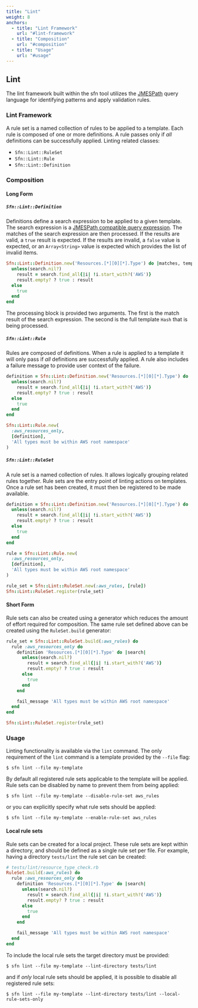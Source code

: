 ```yaml
---
title: "Lint"
weight: 8
anchors:
  - title: "Lint Framework"
    url: "#lint-framework"
  - title: "Composition"
    url: "#composition"
  - title: "Usage"
    url: "#usage"
---
```


## Lint

The lint framework built within the sfn tool utilizes the [JMESPath][jmespath] query language
for identifying patterns and apply validation rules.

### Lint Framework

A rule set is a named collection of rules to be applied to a template. Each rule
is composed of one or more definitions. A rule passes only if _all_ definitions
can be successfully applied. Linting related classes:

* `Sfn::Lint::RuleSet`
* `Sfn::Lint::Rule`
* `Sfn::Lint::Definition`

### Composition

#### Long Form

##### `Sfn::Lint::Definition`

Definitions define a search expression to be applied to a given template. The search
expression is a [JMESPath compatible query expression][jmespath-expr]. The matches
of the search expression are then processed. If the results are valid, a `true` result
is expected. If the results are invalid, a `false` value is expected, or an `Array<String>`
value is expected which provides the list of invalid items.

~~~ruby
Sfn::Lint::Definition.new('Resources.[*][0][*].Type') do |matches, template|
  unless(search.nil?)
    result = search.find_all{|i| !i.start_with?('AWS')}
    result.empty? ? true : result
  else
    true
  end
end
~~~

The processing block is provided two arguments. The first is the match result of the
search expression. The second is the full template `Hash` that is being processed.

##### `Sfn::Lint::Rule`

Rules are composed of definitions. When a rule is applied to a template it will only
pass if _all_ definitions are successfully applied. A rule also includes a failure
message to provide user context of the failure.

~~~ruby
definition = Sfn::Lint::Definition.new('Resources.[*][0][*].Type') do |matches, template|
  unless(search.nil?)
    result = search.find_all{|i| !i.start_with?('AWS')}
    result.empty? ? true : result
  else
    true
  end
end

Sfn::Lint::Rule.new(
  :aws_resources_only,
  [definition],
  'All types must be within AWS root namespace'
)
~~~

##### `Sfn::Lint::RuleSet`

A rule set is a named collection of rules. It allows logically grouping related
rules together. Rule sets are the entry point of linting actions on templates. Once
a rule set has been created, it must then be registered to be made available.

~~~ruby
definition = Sfn::Lint::Definition.new('Resources.[*][0][*].Type') do |matches, template|
  unless(search.nil?)
    result = search.find_all{|i| !i.start_with?('AWS')}
    result.empty? ? true : result
  else
    true
  end
end

rule = Sfn::Lint::Rule.new(
  :aws_resources_only,
  [definition],
  'All types must be within AWS root namespace'
)

rule_set = Sfn::Lint::RuleSet.new(:aws_rules, [rule])
Sfn::Lint::RuleSet.register(rule_set)
~~~

#### Short Form

Rule sets can also be created using a generator which reduces the amount of effort required
for composition. The same rule set defined above can be created using the `RuleSet.build`
generator:

~~~ruby
rule_set = Sfn::Lint::RuleSet.build(:aws_rules) do
  rule :aws_resources_only do
    definition 'Resources.[*][0][*].Type' do |search|
      unless(search.nil?)
        result = search.find_all{|i| !i.start_with?('AWS')}
        result.empty? ? true : result
      else
        true
      end
    end

    fail_message 'All types must be within AWS root namespace'
  end
end

Sfn::Lint::RuleSet.register(rule_set)
~~~

### Usage

Linting functionality is available via the `lint` command. The only requirement of the `lint`
command is a template provided by the `--file` flag:

~~~
$ sfn lint --file my-template
~~~

By default all registered rule sets applicable to the template will be applied. Rule sets can
be disabled by name to prevent them from being applied:

~~~
$ sfn lint --file my-template --disable-rule-set aws_rules
~~~

or you can explicitly specify what rule sets should be applied:

~~~
$ sfn lint --file my-template --enable-rule-set aws_rules
~~~

#### Local rule sets

Rule sets can be created for a local project. These rule sets are kept within a directory, and
should be defined as a single rule set per file. For example, having a directory `tests/lint`
the rule set can be created:

~~~ruby
# tests/lint/resource_type_check.rb
RuleSet.build(:aws_rules) do
  rule :aws_resources_only do
    definition 'Resources.[*][0][*].Type' do |search|
      unless(search.nil?)
        result = search.find_all{|i| !i.start_with?('AWS')}
        result.empty? ? true : result
      else
        true
      end
    end

    fail_message 'All types must be within AWS root namespace'
  end
end
~~~

To include the local rule sets the target directory must be provided:

~~~
$ sfn lint --file my-template --lint-directory tests/lint
~~~

and if _only_ local rule sets should be applied, it is possible to disable all registered
rule sets:

~~~
$ sfn lint --file my-template --lint-directory tests/lint --local-rule-sets-only
~~~

[jmespath]: http://jmespath.org/
[jmespath-expr]: http://jmespath.org/specification.html
